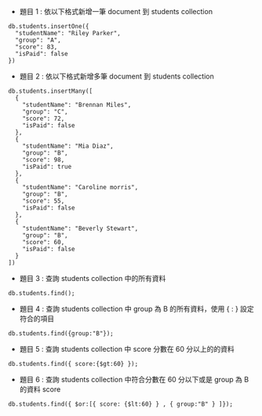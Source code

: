 - 題目 1 : 依以下格式新增一筆 document 到 students collection
```
db.students.insertOne({
  "studentName": "Riley Parker",
  "group": "A",
  "score": 83,
  "isPaid": false
})
```
- 題目 2 : 依以下格式新增多筆 document 到 students collection
```
db.students.insertMany([
  {
    "studentName": "Brennan Miles",
    "group": "C",
    "score": 72,
    "isPaid": false
  },
  {
    "studentName": "Mia Diaz",
    "group": "B",
    "score": 98,
    "isPaid": true
  },
  {
    "studentName": "Caroline morris",
    "group": "B",
    "score": 55,
    "isPaid": false
  },
  {
    "studentName": "Beverly Stewart",
    "group": "B",
    "score": 60,
    "isPaid": false
  }
])
```

- 題目 3 : 查詢 students collection 中的所有資料
```
db.students.find();

```

- 題目 4 : 查詢 students collection 中 group 為 B 的所有資料，使用 { <field>: <value> } 設定符合的項目
```
db.students.find({group:"B"});
```

- 題目 5 : 查詢 students collection 中 score 分數在 60 分以上的的資料
```
db.students.find({ score:{$gt:60} });
```

- 題目 6 : 查詢 students collection 中符合分數在 60 分以下或是 group 為 B 的資料 score
```
db.students.find({ $or:[{ score: {$lt:60} } , { group:"B" } ]});
```
